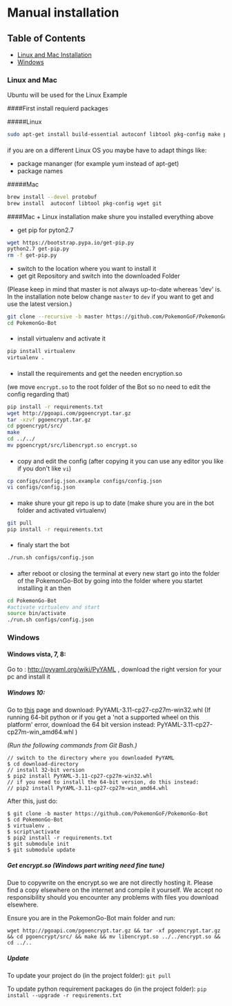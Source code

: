 # Manual installation

## Table of Contents
- [Linux and Mac Installation](#linux-and-mac)
- [Windows](#windows)

### Linux and Mac
Ubuntu will be used for the Linux Example

####First install requierd packages

#####Linux
```bash
sudo apt-get install build-essential autoconf libtool pkg-config make python2.7-dev wget git
```
####
if you are on a different Linux OS you maybe have to adapt things like:

- package mananger (for example yum instead of apt-get)
- package names

#####Mac
```bash
brew install --devel protobuf
brew install  autoconf libtool pkg-config wget git
```
####Mac + Linux installation
make shure you installed everything above

- get pip for pyton2.7
```bash
wget https://bootstrap.pypa.io/get-pip.py
python2.7 get-pip.py
rm -f get-pip.py
```

- switch to the location where you want to install it
- get git Repository and switch into the downloaded Folder

(Please keep in mind that master is not always up-to-date whereas 'dev' is. In the installation note below change `master` to `dev` if you want to get and use the latest version.)
```bash
git clone --recursive -b master https://github.com/PokemonGoF/PokemonGo-Bot  
cd PokemonGo-Bot
```
####
- install virtualenv and activate it
```bash
pip install virtualenv
virtualenv .
```
####
- install the requirements and get the needen encryption.so

(we move `encrypt.so` to the root folder of the Bot so no need to edit the config regarding that)
```bash
pip install -r requirements.txt
wget http://pgoapi.com/pgoencrypt.tar.gz
tar -xzvf pgoencrypt.tar.gz
cd pgoencrypt/src/
make
cd ../../
mv pgoencrypt/src/libencrypt.so encrypt.so
```
####
- copy and edit the config
(after copying it you can use any editor you like if you don't like `vi`) 
```bash
cp configs/config.json.example configs/config.json
vi configs/config.json
```
####
- make shure your git repo is up to date
(make shure you are in the bot folder and activated virtualenv)
```bash
git pull
pip install -r requirements.txt
```
####
- finaly start the bot
```bash
./run.sh configs/config.json
```
####
- after reboot or closing the terminal at every new start go into the folder of the PokemonGo-Bot by going into the folder where you startet installing it an then
```bash
cd PokemonGo-Bot
#activate virtualenv and start
source bin/activate
./run.sh configs/config.json
```


### Windows
#### Windows vista, 7, 8:
Go to : http://pyyaml.org/wiki/PyYAML , download the right version for your pc and install it

##### Windows 10:
Go to [this](http://www.lfd.uci.edu/~gohlke/pythonlibs/#pyyaml) page and download: PyYAML-3.11-cp27-cp27m-win32.whl
(If running 64-bit python or if you get a 'not a supported wheel on this platform' error,
download the 64 bit version instead: PyYAML-3.11-cp27-cp27m-win_amd64.whl )

*(Run the following commands from Git Bash.)*

```
// switch to the directory where you downloaded PyYAML
$ cd download-directory
// install 32-bit version
$ pip2 install PyYAML-3.11-cp27-cp27m-win32.whl
// if you need to install the 64-bit version, do this instead:
// pip2 install PyYAML-3.11-cp27-cp27m-win_amd64.whl
```

After this, just do:

```
$ git clone -b master https://github.com/PokemonGoF/PokemonGo-Bot
$ cd PokemonGo-Bot
$ virtualenv .
$ script\activate
$ pip2 install -r requirements.txt
$ git submodule init
$ git submodule update
```

##### Get encrypt.so (Windows part writing need fine tune)
Due to copywrite on the encrypt.so we are not directly hosting it. Please find a copy elsewhere on the internet and compile it yourself. We accept no responsibility should you encounter any problems with files you download elsewhere.

Ensure you are in the PokemonGo-Bot main folder and run:

`wget http://pgoapi.com/pgoencrypt.tar.gz && tar -xf pgoencrypt.tar.gz && cd pgoencrypt/src/ && make && mv libencrypt.so ../../encrypt.so && cd ../..`

##### Update
To update your project do (in the project folder): `git pull`

To update python requirement packages do (in the project folder): `pip install --upgrade -r requirements.txt`




